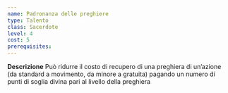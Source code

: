 ```yaml
---
name: Padronanza delle preghiere
type: Talento
class: Sacerdote
level: 4
cost: 5
prerequisites: 
---
```


**Descrizione**
Può ridurre il costo di recupero di una preghiera di un’azione (da standard a
movimento, da minore a gratuita) pagando un numero di punti di soglia divina
pari al livello della preghiera